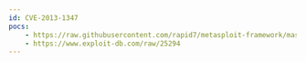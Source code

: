 ```yaml
---
id: CVE-2013-1347
pocs:
    - https://raw.githubusercontent.com/rapid7/metasploit-framework/master/modules/exploits/windows/browser/ie_cgenericelement_uaf.rb
    - https://www.exploit-db.com/raw/25294
---
```

